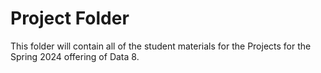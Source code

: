# Project Folder

This folder will contain all of the student materials for the Projects for the Spring 2024 offering of Data 8.